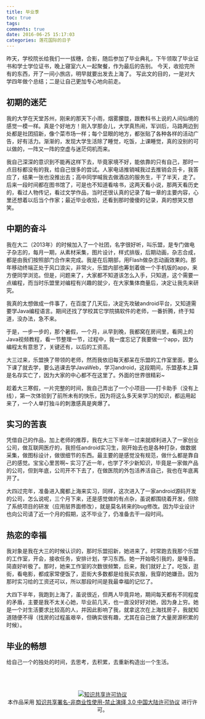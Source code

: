 ```yaml
---
title: 毕业季
toc: true
tags: 
comments: true
date: 2016-06-25 15:17:03
categories: 莲花国际的日子
---
```


昨天，学校院长给我们一一拔穗，合影，随后参加了毕业典礼，下午领取了毕业证书和学士学位证书，晚上寝室六人一起聚餐，作为最后的告别。
今天，收拾完所有的东西，开了一间小旅店，明早就要出发去上海了。
写此文的目的，一是对大学四年做个总结；二是让自己更加专心地向前走。

<!--more-->

## 初期的迷茫

我的大学在天堂苏州，刚来的那天下小雨，烟雾朦胧，跟教科书上说的人间仙境的感觉一模一样。真是个好地方！刚入学那会儿，大学真热闹，军训后，马路两边到处都是社团招新，像个菜市场一样；每个显眼的地方，都张贴了各种各样的活动广告，好有活力。渐渐的，发现大学生活除了睡觉，吃饭，上课睡觉，真的没别的可以做的，一阵又一阵的空虚与迷茫伺机而来。

我自己深深的意识到不能再这样下去，毕竟家境不好，能依靠的只有自己，那时一点目标都没有的我，给自己很多的尝试。人家电话推销喊我过去推销会员卡，我答应了，结果一张也没推出去；高中同学喊我去做酒店的服务生，干了半天，走了。后来一段时间都在图书馆了，可是也不知道看啥书，这两天看小说，那两天看历史的，看过人物传记，看过文学作品，当时还很认真的记录了每一章的主要内容，心里还想着以后当个作家；最近毕业收拾，还看到那时傻傻的记录，真的想哭又想笑。

## 中期的奋斗

我在大二（2013年）的时候加入了一个社团，名字很好听，叫乐盟，是专门做电子杂志的，每月一期，从素材采集，图片设计，样式排版，后期动画，杂志合成，都是由我们按照部门合作来完成。我是在后期部，用Flash做杂志动画效果的。那年移动终端正处于风口浪尖，非常火，乐盟内部也筹划着做一个手机版的app，来方便同学浏览。但是，问题来了，大家都不知道该怎么入手，只知道，这个需要一点编程，而当时乐盟里对编程有兴趣的就少，在大家集体商量后，决定让我先来研究。

我真的太想做成一件事了，在百度了几天后，决定先攻破android平台，又知道需要学Java编程语言。期间还找了学校其它学院搞软件的老师，一番折腾，终于知道，没办法，急不来。

于是，一步一步的，那个暑假，一个月，从早到晚，我都窝在房间里，看网上的Java视频教程，看一节整理一节，过程中，我一度忘记了我要做一个app，因为编程太有意思了，关键还有，以后的工资高。

大三过来，乐盟换了带领的老师，然而我依旧每天都呆在乐盟的工作室里面，要么下课了就去学，要么逃课去学JavaWeb，学习android，这段期间，乐盟基本上算是名存实亡了，因为大家的中心都不在这里了。外面的世界很精彩~

趁着大三寒假，一片完整的时间，我自己弄出了一个小项目——打卡助手（没有上线），第一次体验到了前所未有的快乐，因为将这么多天来学习的知识，都运用起来了，一个人单打独斗的刺激感真是爽爆了。

## 实习的苦衷

凭借自己的作品，加上老师的推荐，我在大三下半年一过来就顺利进入了一家创业公司，做互联网医疗的，我担任android实习生，刚开始去也是各种打杂，做数据采集，做图标设计，做很细节的东西。最主要的是感觉没有规范，做什么都是靠自己的感觉。宝宝心里苦啊~ 实习了近一年，也学了不少新知识，毕竟是一家做产品的公司，但到年底，公司开不下去了，在做医院的外包活养活自己，我也在年底离开了。

大四过完年，准备进入魔都上海来实习，同样，这次进入了一家android源码开发的公司，怎么说呢，三个月下来，还是感觉做的有点杂，虽说都围绕着开发，但除了系统项目的研发（应用层界面修改），就是莫名转来的bug修改。因为毕业设计也向公司请了近一个月的假期，这不毕业了，仍准备去干一段时间。

## 热恋的幸福

我对象是我在大三的时候认识的，那时乐盟招新，她进来了。时常跑去我那个乐盟的工作室，开会，接收任务，安排计划，学习东西。她一开始吸引我的，是嗓音。简直好听极了。那时，她来工作室的次数很频繁，后来，我们就好上了。吃饭，逛街，看电影，都成家常便饭了，逛街大多数都是给我买衣服，我穿的她嫌丑。因为那时实习给的工资还可以，所以那段时间是我最幸福的记忆了。

大四下半年，我跑到上海了，虽说很近，但两人毕竟异地，期间每天都有不同程度的矛盾，主要是我不太关心她，毕业前几天，也一直没好好对她，因为身上穷。她是一个对生活要求比较高的人，并因此影响了我，就拿这次在上海找房子，我就知道随便不得（找房的过程虽艰辛，但确实很有趣，尤其在自己做了大量房源积累的时候）。

## 毕业的畅想

给自己一个的独处的时间，去思考，去积累，去重新构造出一个生活。



<br />

<br />

<br />

<center>
<a rel="license" href="http://creativecommons.org/licenses/by-nc-nd/3.0/cn/"><img alt="知识共享许可协议" style="border-width:0" src="https://i.creativecommons.org/l/by-nc-nd/3.0/cn/88x31.png" /></a><br />
本作品采用 <a rel="license" href="http://creativecommons.org/licenses/by-nc-nd/3.0/cn/">知识共享署名-非商业性使用-禁止演绎 3.0 中国大陆许可协议</a> 进行许可。
</center>
